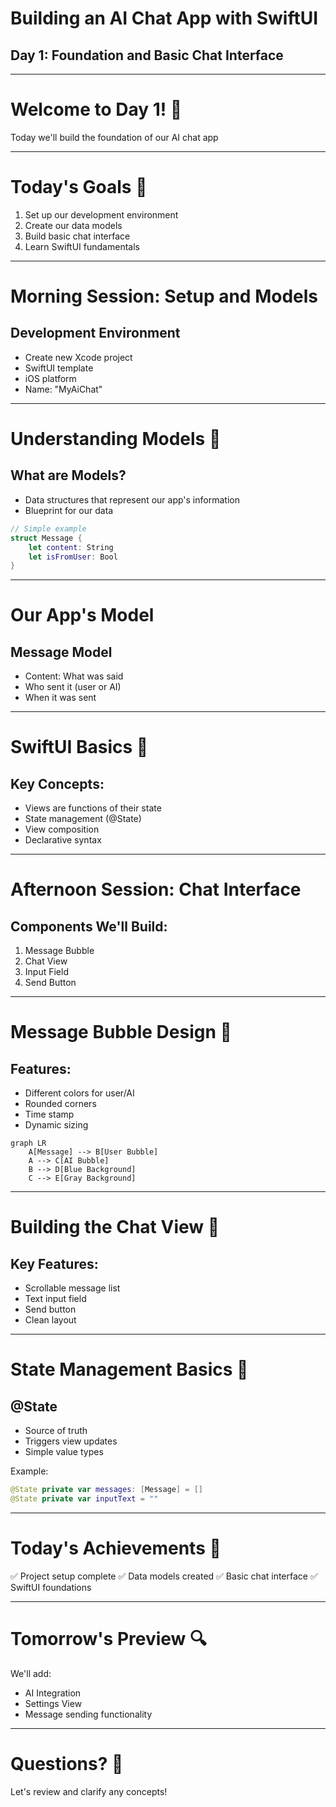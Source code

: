 # Building an AI Chat App with SwiftUI
## Day 1: Foundation and Basic Chat Interface

---

# Welcome to Day 1! 👋
Today we'll build the foundation of our AI chat app

---

# Today's Goals 🎯

1. Set up our development environment
2. Create our data models
3. Build basic chat interface
4. Learn SwiftUI fundamentals

---

# Morning Session: Setup and Models

## Development Environment
- Create new Xcode project
- SwiftUI template
- iOS platform
- Name: "MyAiChat"

---

# Understanding Models 📝

## What are Models?
- Data structures that represent our app's information
- Blueprint for our data

```swift
// Simple example
struct Message {
    let content: String
    let isFromUser: Bool
}
```

---

# Our App's Model

## Message Model
- Content: What was said
- Who sent it (user or AI)
- When it was sent

---

# SwiftUI Basics 🔨

## Key Concepts:
- Views are functions of their state
- State management (@State)
- View composition
- Declarative syntax

---

# Afternoon Session: Chat Interface

## Components We'll Build:
1. Message Bubble
2. Chat View
3. Input Field
4. Send Button

---

# Message Bubble Design 💭

## Features:
- Different colors for user/AI
- Rounded corners
- Time stamp
- Dynamic sizing

```mermaid
graph LR
    A[Message] --> B[User Bubble]
    A --> C[AI Bubble]
    B --> D[Blue Background]
    C --> E[Gray Background]
```

---

# Building the Chat View 📱

## Key Features:
- Scrollable message list
- Text input field
- Send button
- Clean layout

---

# State Management Basics 🔄

## @State
- Source of truth
- Triggers view updates
- Simple value types

Example:
```swift
@State private var messages: [Message] = []
@State private var inputText = ""
```

---

# Today's Achievements 🌟

✅ Project setup complete
✅ Data models created
✅ Basic chat interface
✅ SwiftUI foundations

---

# Tomorrow's Preview 🔍

We'll add:
- AI Integration
- Settings View
- Message sending functionality

---

# Questions? 🤔

Let's review and clarify any concepts!